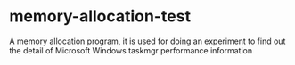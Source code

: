 # memory-allocation-test
A memory allocation program, it is used for doing an experiment to find out the detail of Microsoft Windows taskmgr performance information

